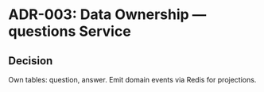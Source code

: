 # ADR-003: Data Ownership — questions Service
## Decision
Own tables: question, answer. Emit domain events via Redis for projections.
